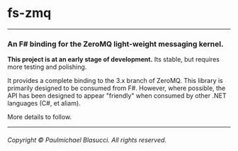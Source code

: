 <!--
Copyright (c) Paulmichael Blasucci.

This source code is subject to terms and conditions of the Apache License,
Version 2.0. A copy of the license can be found in the License.html file
at the root of this distribution.

By using this source code in any fashion, you are agreeing to be bound
by the terms of the Apache License, Version 2.0.

You must not remove this notice, or any other, from this software.
-->
fs-zmq
======
----------------------------------------------------------------------------

### An F# binding for the ZeroMQ light-weight messaging kernel.

**This project is at an early stage of development.** Its stable, but requires more testing and polishing.

It provides a complete binding to the 3.x branch of ZeroMQ. This library is primarily designed to be consumed from F#. However, where possible, the API has been designed to appear "friendly" when consumed by other .NET languages (C#, et aliam).

More details to follow.

---------------------------------------------------------------------------- 
###### Copyright &#169; Paulmichael Blasucci. All rights reserved.
